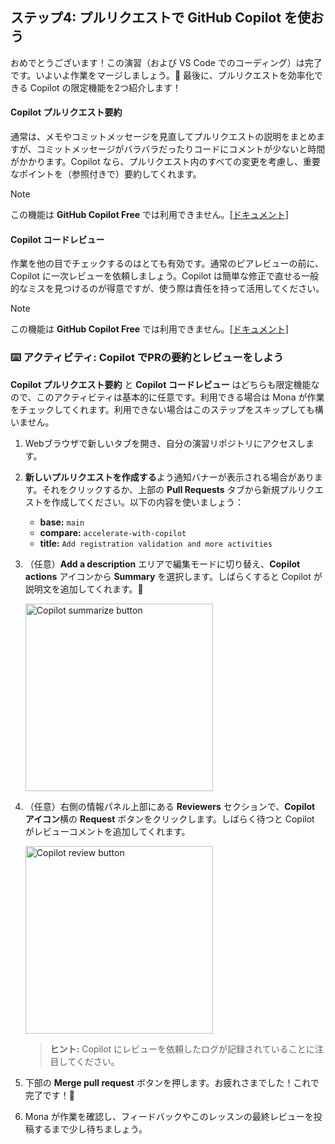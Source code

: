 ## ステップ4: プルリクエストで GitHub Copilot を使おう

おめでとうございます！この演習（および VS Code でのコーディング）は完了です。いよいよ作業をマージしましょう。:tada: 最後に、プルリクエストを効率化できる Copilot の限定機能を2つ紹介します！

#### Copilot プルリクエスト要約

通常は、メモやコミットメッセージを見直してプルリクエストの説明をまとめますが、コミットメッセージがバラバラだったりコードにコメントが少ないと時間がかかります。Copilot なら、プルリクエスト内のすべての変更を考慮し、重要なポイントを（参照付きで）要約してくれます。

> [!NOTE]  
> この機能は **GitHub Copilot Free** では利用できません。[[ドキュメント]](https://docs.github.com/ja/enterprise-cloud@latest/copilot/using-github-copilot/using-github-copilot-for-pull-requests/creating-a-pull-request-summary-with-github-copilot)

#### Copilot コードレビュー

作業を他の目でチェックするのはとても有効です。通常のピアレビューの前に、Copilot に一次レビューを依頼しましょう。Copilot は簡単な修正で直せる一般的なミスを見つけるのが得意ですが、使う際は責任を持って活用してください。

> [!NOTE]  
> この機能は **GitHub Copilot Free** では利用できません。[[ドキュメント]](https://docs.github.com/ja/copilot/using-github-copilot/code-review/using-copilot-code-review)

### :keyboard: アクティビティ: Copilot でPRの要約とレビューをしよう

**Copilot プルリクエスト要約** と **Copilot コードレビュー** はどちらも限定機能なので、このアクティビティは基本的に任意です。利用できる場合は Mona が作業をチェックしてくれます。利用できない場合はこのステップをスキップしても構いません。

1. Webブラウザで新しいタブを開き、自分の演習リポジトリにアクセスします。

1. **新しいプルリクエストを作成する**よう通知バナーが表示される場合があります。それをクリックするか、上部の **Pull Requests** タブから新規プルリクエストを作成してください。以下の内容を使いましょう：

   - **base:** `main`
   - **compare:** `accelerate-with-copilot`
   - **title:** `Add registration validation and more activities`

1. （任意）**Add a description** エリアで編集モードに切り替え、**Copilot actions** アイコンから **Summary** を選択します。しばらくすると Copilot が説明文を追加してくれます。:memo:

   <img alt="Copilot summarize button " width="300px" src="https://github.com/user-attachments/assets/3fc5fab4-db03-4ab8-8a16-cdd71ec2ded0">

1. （任意）右側の情報パネル上部にある **Reviewers** セクションで、**Copilot アイコン**横の **Request** ボタンをクリックします。しばらく待つと Copilot がレビューコメントを追加してくれます。

   <img alt="Copilot review button" width="300px" src="https://github.com/user-attachments/assets/39b15002-a235-4c25-b09d-6a8097e27b62">

   > **ヒント:** Copilot にレビューを依頼したログが記録されていることに注目してください。

1. 下部の **Merge pull request** ボタンを押します。お疲れさまでした！これで完了です！:tada:

1. Mona が作業を確認し、フィードバックやこのレッスンの最終レビューを投稿するまで少し待ちましょう。
